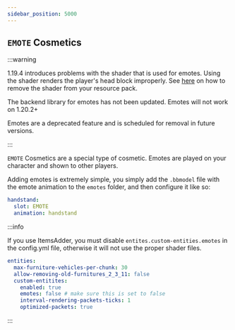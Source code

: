 ```yaml
---
sidebar_position: 5000
---
```



## `EMOTE` Cosmetics

:::warning

1.19.4 introduces problems with the shader that is used for emotes. Using the shader renders the player's head block improperly. See [here](https://docs.hibiscusmc.com/hmccosmetics%20remapped/FAQ#player-skins--heads-messed-up) on how to remove the shader from your resource pack. 

The backend library for emotes has not been updated. Emotes will not work on 1.20.2+

Emotes are a deprecated feature and is scheduled for removal in future versions. 

:::


`EMOTE` Cosmetics are a special type of cosmetic. Emotes are played on your character and shown to other players.

Adding emotes is extremely simple, you simply add the `.bbmodel` file with the emote animation to the `emotes` folder, and then configure it like so:

```yaml
handstand:
  slot: EMOTE
  animation: handstand
```

:::info

If you use ItemsAdder, you must disable `entites.custom-entities.emotes` in the config.yml file, otherwise it will not use the proper shader files.

```yaml
entities:
  max-furniture-vehicles-per-chunk: 30
  allow-removing-old-furnitures_2_3_11: false
  custom-entitites:
    enabled: true
    emotes: false # make sure this is set to false
    interval-rendering-packets-ticks: 1
    optimized-packets: true
```

:::
